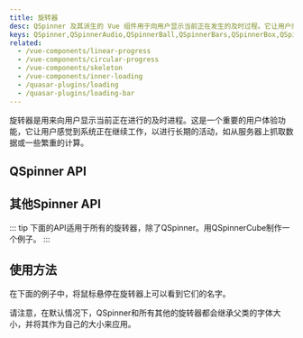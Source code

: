 ```yaml
---
title: 旋转器
desc: QSpinner 及其派生的 Vue 组件用于向用户显示当前正在发生的及时过程。它让用户感觉系统正在继续为长期活动工作。
keys: QSpinner,QSpinnerAudio,QSpinnerBall,QSpinnerBars,QSpinnerBox,QSpinnerClock,QSpinnerComment,QSpinnerCube,QSpinnerDots,QSpinnerFacebook,QSpinnerGears,QSpinnerGrid,QSpinnerHearts,QSpinnerHourglass,QSpinnerInfinity,QSpinnerIos,QSpinnerOrbit,QSpinnerOval,QSpinnerPie,QSpinnerPuff,QSpinnerRadio,QSpinnerRings,QSpinnerTail
related:
  - /vue-components/linear-progress
  - /vue-components/circular-progress
  - /vue-components/skeleton
  - /vue-components/inner-loading
  - /quasar-plugins/loading
  - /quasar-plugins/loading-bar
---
```


旋转器是用来向用户显示当前正在进行的及时进程。这是一个重要的用户体验功能，它让用户感觉到系统正在继续工作，以进行长期的活动，如从服务器上抓取数据或一些繁重的计算。

## QSpinner API

<doc-api file="QSpinner" />

## 其他Spinner API

::: tip
下面的API适用于所有的旋转器，除了QSpinner。用QSpinnerCube制作一个例子。
:::

<doc-api file="QSpinnerCube" />

## 使用方法

<doc-example title="QSpinner" file="QSpinner/Default" />

在下面的例子中，将鼠标悬停在旋转器上可以看到它们的名字。

<doc-example title="其他旋转器" file="QSpinner/Others" />

<doc-example title="着色" file="QSpinner/Color" />

请注意，在默认情况下，QSpinner和所有其他的旋转器都会继承父类的字体大小，并将其作为自己的大小来应用。

<doc-example title="尺寸" file="QSpinner/Size" />

<doc-example title="标准尺寸" file="QSpinner/StandardSizes" />
